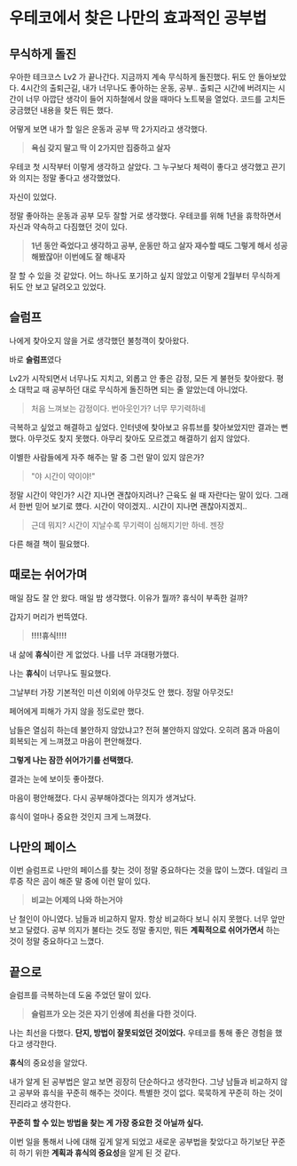 # 우테코에서 찾은 나만의 효과적인 공부법

## 무식하게 돌진

우아한 테크코스 Lv2 가 끝나간다. 지금까지 계속 무식하게 돌진했다. 뒤도 안 돌아보았다.
4시간의 출퇴근길, 내가 너무나도 좋아하는 운동, 공부..
출퇴근 시간에 버려지는 시간이 너무 아깝단 생각이 들어 지하철에서 앉을 때마다 노트북을 열었다.
코드를 고치든 궁금했던 내용을 찾든 뭐든 했다.

어떻게 보면 내가 할 일은 운동과 공부 딱 2가지라고 생각했다.

> **욕심 갖지 말고 딱 이 2가지만 집중하고 살자**

우테코 첫 시작부터 이렇게 생각하고 살았다.
그 누구보다 체력이 좋다고 생각했고 끈기와 의지는 정말 좋다고 생각했었다.

자신이 있었다.

정말 좋아하는 운동과 공부 모두 잘할 거로 생각했다.
우테코를 위해 1년을 휴학하면서 자신과 약속하고 다짐했던 것이 있다.

> **1년 동안 죽었다고 생각하고 공부, 운동만 하고 살자 재수할 때도 그렇게 해서 성공해봤잖아! 이번에도 잘 해내자**

잘 할 수 있을 것 같았다. 어느 하나도 포기하고 싶지 않았고 이렇게 2월부터 무식하게 뒤도 안 보고 달려오고 있었다. 

## 슬럼프

나에게 찾아오지 않을 거로 생각했던 불청객이 찾아왔다.

바로 **슬럼프**였다

Lv2가 시작되면서 너무나도 지치고, 외롭고 안 좋은 감정, 모든 게 불현듯 찾아왔다.
평소 대학교 때 공부하던 대로 무식하게 돌진하면 되는 줄 알았는데 아니었다.

> 처음 느껴보는 감정이다. 번아웃인가? 너무 무기력하네

극복하고 싶었고 해결하고 싶었다. 인터넷에 찾아보고 유튜브를 찾아보았지만 결과는 뻔했다. 아무것도 찾지 못했다.
아무리 찾아도 모르겠고 해결하기 쉽지 않았다.

이별한 사람들에게 자주 해주는 말 중 그런 말이 있지 않은가?

> "야 시간이 약이야!"

정말 시간이 약인가? 시간 지나면 괜찮아지려나? 근육도 쉴 때 자란다는 말이 있다. 그래서 한번 믿어 보기로 헀다.
시간이 약이겠지.. 시간이 지나면 괜찮아지겠지..

> 근데 뭐지? 시간이 지날수록 무기력이 심해지기만 하네. 젠장

다른 해결 책이 필요했다.

## 때로는 쉬어가며

매일 잠도 잘 안 왔다. 매일 밤 생각했다. 이유가 뭘까? 휴식이 부족한 걸까?

갑자기 머리가 번뜩였다.

> **!!!!휴식!!!!**

내 삶에 **휴식**이란 게 없었다. 나를 너무 과대평가했다. 

나는 **휴식**이 너무나도 필요했다.

그날부터 가장 기본적인 미션 이외에 아무것도 안 했다. 정말 아무것도!
 
페어에게 피해가 가지 않을 정도로만 했다.

남들은 열심히 하는데 불안하지 않았냐고? 전혀 불안하지 않았다.
오히려 몸과 마음이 회복되는 게 느껴졌고 마음이 편안해졌다.

**그렇게 나는 잠깐 쉬어가기를 선택했다.**

결과는 눈에 보이듯 좋아졌다.

마음이 평안해졌다. 다시 공부해야겠다는 의지가 생겨났다.

휴식이 얼마나 중요한 것인지 크게 느껴졌다.

## 나만의 페이스

이번 슬럼프로 나만의 페이스를 찾는 것이 정말 중요하다는 것을 많이 느꼈다.
데일리 크루중 작은 곰이 해준 말 중에 이런 말이 있다.

> **비교는 어제의 나와 하는거야**

난 철인이 아니였다. 남들과 비교하지 말자. 항상 비교하다 보니 쉬지 못했다. 너무 앞만 보고 달렸다.
공부 의지가 불타는 것도 정말 좋지만, 뭐든 **계획적으로 쉬어가면서** 하는 것이 정말 중요하다고 느꼈다.

## 끝으로

슬럼프를 극복하는데 도움 주었던 말이 있다.

> **슬럼프가 오는 것은 자기 인생에 최선을 다한 것이다.**

나는 최선을 다했다. **단지, 방법이 잘못되었던 것이었다.**
우테코를 통해 좋은 경험을 했다고 생각한다. 

**휴식**의 중요성을 알았다.

내가 알게 된 공부법은 알고 보면 굉장히 단순하다고 생각한다. 그냥 남들과 비교하지 않고 공부와 휴식을 꾸준히 해주는 것이다.
특별한 것이 없다. 묵묵하게 꾸준히 하는 것이 진리라고 생각한다.

**꾸준히 할 수 있는 방법을 찾는 게 가장 중요한 것 아닐까 싶다.**

이번 일을 통해서 나에 대해 깊게 알게 되었고 새로운 공부법을 찾았다고 하기보단 꾸준히 하기 위한 **계획과 휴식의 중요성**을 알게 된 것 같다.